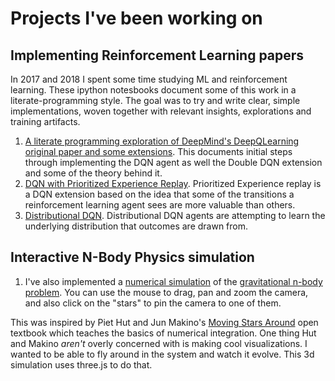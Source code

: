 # Projects I've been working on

## Implementing Reinforcement Learning papers
In 2017 and 2018 I spent some time studying ML and reinforcement learning. These ipython notesbooks document some of this work in a literate-programming style. The goal was to try and write clear, simple implementations, woven together with relevant insights,  explorations and training artifacts.
1. [A literate programming exploration of DeepMind's DeepQLearning original paper and some extensions](2018-06-DQN-Part1.html).  This documents initial steps through implementing the DQN agent as well the Double DQN extension and some of the theory behind it. 
1. [DQN with Prioritized Experience Replay](2018-07-DQN-2_PER.html). Prioritized Experience replay is a DQN extension based on the idea that some of the transitions a reinforcement learning agent sees are more valuable than others. 
1. [Distributional DQN](2018-08-DQN-3_Distributional.html). Distributional DQN agents are attempting to learn the underlying distribution that outcomes are drawn from.

## Interactive N-Body Physics simulation
1. I've also implemented a [numerical simulation](n-body-sim.html) of the [gravitational n-body problem](https://en.wikipedia.org/wiki/N-body_problem). You can use the mouse to drag, pan and zoom the camera, and also click on the "stars" to pin the camera to one of them.

This was inspired by Piet Hut and Jun Makino's [Moving Stars Around](http://citeseerx.ist.psu.edu/viewdoc/download?doi=10.1.1.600.955&rep=rep1&type=pdf) open textbook which teaches the basics of numerical integration. One thing Hut and Makino *aren't* overly concerned with is making cool visualizations. I wanted to be able to fly around in the system and watch it evolve. This 3d simulation uses three.js to do that.